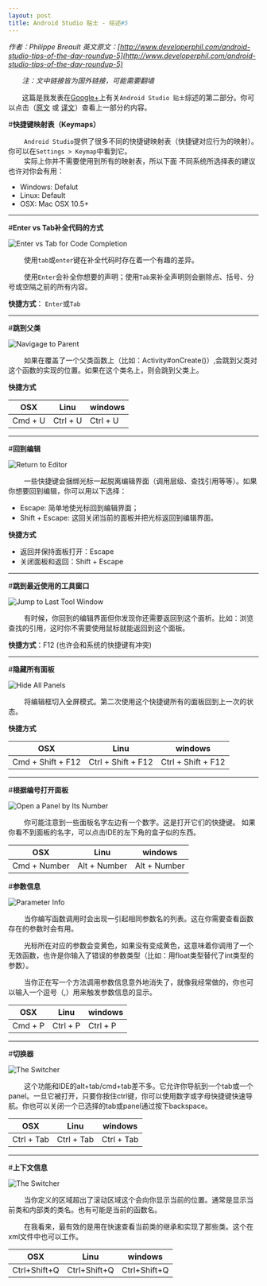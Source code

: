 ```yaml
---
layout: post
title: Android Studio 贴士 - 综述#5
---
```

*作者：Philippe Breault  英文原文：[http://www.developerphil.com/android-studio-tips-of-the-day-roundup-5](http://www.developerphil.com/android-studio-tips-of-the-day-roundup-5)*

*&#160;&#160;&#160;&#160;&#160;&#160;&#160;注：文中链接皆为国外链接，可能需要翻墙*

&#160;&#160;&#160;&#160;&#160;&#160;&#160;这篇是我发表在[Google+](https://plus.google.com/+PhilippeBreault/)上有关`Android Studio 贴士`综述的第二部分。你可以点击（[原文](http://www.developerphil.com/android-studio-tips-of-the-day-roundup-1/) 或 [译文](http://jackie880823.github.io/2015/12/26/Android%20Studio%20Tips%20Of%20the%20Day%20-%20Roundup%20%231/)）查看上一部分的内容。


#**快捷键映射表（Keymaps）**

&#160;&#160;&#160;&#160;&#160;&#160;&#160;&#160;`Android Studio`提供了很多不同的快捷键映射表（快捷键对应行为的映射）。你可以在`Settings > Keymap`中看到它。  
&#160;&#160;&#160;&#160;&#160;&#160;&#160;&#160;实际上你并不需要使用到所有的映射表，所以下面
不同系统所选择表的建议也许对你会有用：

* Windows: Defalut
* Linux: Default
* OSX: Mac OSX 10.5+

---

#**Enter vs Tab补全代码的方式**

![Enter vs Tab for Code Completion](https://github.com/Jackie880823/Jackie880823.github.io/blob/master/img/android-studio-tips-of-the-day-roundup-5/45-codecompletionentertab.gif?raw=true)

&#160;&#160;&#160;&#160;&#160;&#160;&#160;&#160;使用`tab`或`enter`键在补全代码时存在着一个有趣的差异。

&#160;&#160;&#160;&#160;&#160;&#160;&#160;&#160;使用`Enter`会补全你想要的声明；使用`Tab`来补全声明则会删除点、括号、分号或空隔之前的所有内容。

**快捷方式**： `Enter`或`Tab`

---

#**跳到父类**

![Navigage to Parent](https://github.com/Jackie880823/Jackie880823.github.io/blob/master/img/android-studio-tips-of-the-day-roundup-5/39-navigatetoparent.gif?raw=true)

&#160;&#160;&#160;&#160;&#160;&#160;&#160;&#160;如果在覆盖了一个父类函数上（比如：Activity#onCreate()）,会跳到父类对这个函数的实现的位置。如果在这个类名上，则会跳到父类上。

**快捷方式**

|   OSX   |    Linu  |  windows |
|---------|----------|----------|
| Cmd + U | Ctrl + U | Ctrl + U |

---

#**回到编辑**

![Return to Editor](https://github.com/Jackie880823/Jackie880823.github.io/blob/master/img/android-studio-tips-of-the-day-roundup-5/40-returntoeditor.gif?raw=true)

&#160;&#160;&#160;&#160;&#160;&#160;&#160;&#160;一些快捷键会捆绑光标一起脱离编辑界面（调用层级、查找引用等等）。如果你想要回到编辑，你可以用以下选择：

* Escape: 简单地使光标回到编辑界面；
* Shift + Escape: 这回关闭当前的面板并把光标返回到编辑界面。

**快捷方式**

* 返回并保持面板打开：Escape
* 关闭面板和返回：Shift + Escape

---

#**跳到最近使用的工具窗口**

![Jump to Last Tool Window](https://github.com/Jackie880823/Jackie880823.github.io/blob/master/img/android-studio-tips-of-the-day-roundup-5/41-lasttoolwindow.gif?raw=true)

&#160;&#160;&#160;&#160;&#160;&#160;&#160;&#160;有时候，你回到的编辑界面但你发现你还需要返回到这个面析。比如：浏览查找的引用，这时你不需要使用鼠标就能返回到这个面板。

**快捷方式**：F12 (也许会和系统的快捷键有冲突)

---

#**隐藏所有面板**

![Hide All Panels](https://github.com/Jackie880823/Jackie880823.github.io/blob/master/img/android-studio-tips-of-the-day-roundup-5/42-hideallwindows.gif?raw=true)

&#160;&#160;&#160;&#160;&#160;&#160;&#160;&#160;将编辑框切入全屏模式。第二次使用这个快捷键所有的面板回到上一次的状态。

**快捷方式**

|   OSX   |    Linu  |  windows |
|---------|----------|----------|
| Cmd + Shift + F12 | Ctrl + Shift + F12 | Ctrl + Shift + F12 |

---

#**根据编号打开面板**

![Open a Panel by Its Number](https://github.com/Jackie880823/Jackie880823.github.io/blob/master/img/android-studio-tips-of-the-day-roundup-5/43-openpanelbynumber.gif?raw=true)

&#160;&#160;&#160;&#160;&#160;&#160;&#160;&#160;你可能注意到一些面板名字左边有一个数字。这是打开它们的快捷键。 如果你看不到面板的名字，可以点击IDE的左下角的盒子似的东西。

|      OSX     |      Linu    |    windows   |
|--------------|--------------|--------------|
| Cmd + Number | Alt + Number | Alt + Number |

#**参数信息**

![Parameter Info](https://github.com/Jackie880823/Jackie880823.github.io/blob/master/img/android-studio-tips-of-the-day-roundup-5/44-parameterinfo.gif?raw=true)

&#160;&#160;&#160;&#160;&#160;&#160;&#160;&#160;当你编写函数调用时会出现一引起相同参数名的列表。这在你需要查看函数存在的参数时会有用。

&#160;&#160;&#160;&#160;&#160;&#160;&#160;&#160;光标所在对应的参数会变黄色，如果没有变成黄色，这意味着你调用了一个无效函数，也许是你输入了错误的参数类型（比如：用float类型替代了int类型的参数）。

&#160;&#160;&#160;&#160;&#160;&#160;&#160;&#160;当你正在写一个方法调用参数信息意外地消失了，就像我经常做的，你也可以输入一个逗号（,）用来触发参数信息的显示。

|      OSX     |      Linu    |    windows   |
|--------------|--------------|--------------|
| Cmd + P | Ctrl + P | Ctrl + P |

---

#**切换器**

![The Switcher](https://github.com/Jackie880823/Jackie880823.github.io/blob/master/img/android-studio-tips-of-the-day-roundup-5/46-switcher.gif?raw=true)

&#160;&#160;&#160;&#160;&#160;&#160;&#160;&#160;这个功能和IDE的alt+tab/cmd+tab差不多。它允许你导航到一个tab或一个panel。一旦它被打开，只要你按住ctrl键，你可以使用数字或字母快捷键快速导航。你也可以关闭一个已选择的tab或panel通过按下backspace。

|      OSX     |      Linu    |    windows   |
|--------------|--------------|--------------|
| Ctrl + Tab | Ctrl + Tab | Ctrl + Tab |

---
#**上下文信息**

![The Switcher](https://github.com/Jackie880823/Jackie880823.github.io/blob/master/img/android-studio-tips-of-the-day-roundup-5/47-contextinfo.gif?raw=true)

&#160;&#160;&#160;&#160;&#160;&#160;&#160;&#160;当你定义的区域超出了滚动区域这个会向你显示当前的位置。通常是显示当前类和内部类的类名。也有可能是当前的函数名。

&#160;&#160;&#160;&#160;&#160;&#160;&#160;&#160;在我看来，最有效的是用在快速查看当前类的继承和实现了那些类。这个在xml文件中也可以工作。

|      OSX     |      Linu    |    windows   |
|--------------|--------------|--------------|
| Ctrl+Shift+Q | Ctrl+Shift+Q | Ctrl+Shift+Q |










